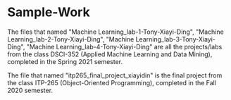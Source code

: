 # Sample-Work

The files that named 
  "Machine Learning_lab-1-Tony-Xiayi-Ding",
  "Machine Learning_lab-2-Tony-Xiayi-Ding", 
  "Machine Learning_lab-3-Tony-Xiayi-Ding",
  "Machine Learning_lab-4-Tony-Xiayi-Ding" 
are all the projects/labs from the class DSCI-352 (Applied Machine Learning and Data Mining), completed in the Spring 2021 semester.

The file that named 
  "itp265_final_project_xiayidin"
is the final project from the class ITP-265 (Object-Oriented Programming), completed in the Fall 2020 semester.
